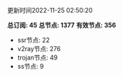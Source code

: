 更新时间2022-11-25 02:50:20

**总订阅: 45**
**总节点: 1377**
**有效节点: 356**
- ssr节点: 22
- v2ray节点: 276
- trojan节点: 49
- ss节点: 9
